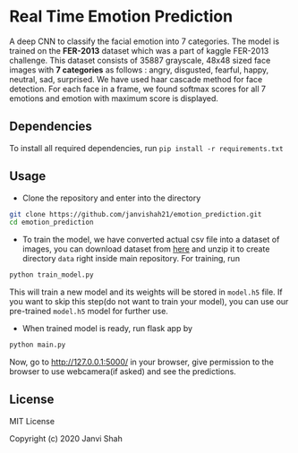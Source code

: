 # Real Time Emotion Prediction
A deep CNN to classify the facial emotion into 7 categories. The model is trained on the **FER-2013** dataset which was a part of kaggle FER-2013 challenge. This dataset consists of 35887 grayscale, 48x48 sized face images with **7 categories** as follows : angry, disgusted, fearful, happy, neutral, sad, surprised. We have used haar cascade method for face detection. For each face in a frame, we found softmax scores for all 7 emotions and emotion with maximum score is displayed.

## Dependencies
To install all required dependencies, run `pip install -r requirements.txt`

## Usage
* Clone the repository and enter into the directory

```bash
git clone https://github.com/janvishah21/emotion_prediction.git
cd emotion_prediction
```

* To train the model, we have converted actual csv file into a dataset of images, you can download dataset from [here](https://drive.google.com/file/d/1rkC29dRCaq8TZBh0ZRFANHwW3-PeIsrS/view?usp=sharing) and unzip it to create directory `data` right inside main repository. For training, run

```bash
python train_model.py
```
This will train a new model and its weights will be stored in `model.h5` file. If you want to skip this step(do not want to train your model), you can use our pre-trained `model.h5` model for further use.

* When trained model is ready, run flask app by

```bash
python main.py
```
Now, go to http://127.0.0.1:5000/ in your browser, give permission to the browser to use webcamera(if asked) and see the predictions.

## License
MIT License

Copyright (c) 2020 Janvi Shah
